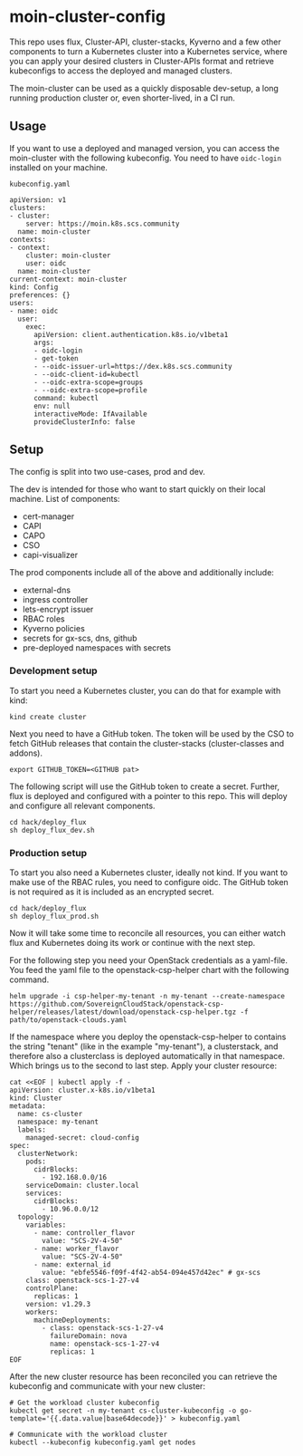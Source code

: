 # moin-cluster-config
This repo uses flux, Cluster-API, cluster-stacks, Kyverno and a few other components to turn a Kubernetes cluster into a Kubernetes service, where you can apply your desired clusters in Cluster-APIs format and retrieve kubeconfigs to access the deployed and managed clusters. 

The moin-cluster can be used as a quickly disposable dev-setup, a long running production cluster or, even shorter-lived, in a CI run.

## Usage 

If you want to use a deployed and managed version, you can access the moin-cluster with the following kubeconfig.
You need to have `oidc-login` installed on your machine.

`kubeconfig.yaml`

```
apiVersion: v1
clusters:
- cluster:
    server: https://moin.k8s.scs.community
  name: moin-cluster
contexts:
- context:
    cluster: moin-cluster
    user: oidc
  name: moin-cluster
current-context: moin-cluster
kind: Config
preferences: {}
users:
- name: oidc
  user:
    exec:
      apiVersion: client.authentication.k8s.io/v1beta1
      args:
      - oidc-login
      - get-token
      - --oidc-issuer-url=https://dex.k8s.scs.community
      - --oidc-client-id=kubectl
      - --oidc-extra-scope=groups
      - --oidc-extra-scope=profile
      command: kubectl
      env: null
      interactiveMode: IfAvailable
      provideClusterInfo: false
```

## Setup

The config is split into two use-cases, prod and dev.

The dev is intended for those who want to start quickly on their local machine. List of components:

- cert-manager
- CAPI
- CAPO
- CSO
- capi-visualizer

The prod components include all of the above and additionally include:
- external-dns
- ingress controller
- lets-encrypt issuer
- RBAC roles
- Kyverno policies
- secrets for gx-scs, dns, github
- pre-deployed namespaces with secrets

### Development setup

To start you need a Kubernetes cluster, you can do that for example with kind:
```
kind create cluster
```

Next you need to have a GitHub token. The token will be used by the CSO to fetch GitHub releases that contain the cluster-stacks (cluster-classes and addons).
```
export GITHUB_TOKEN=<GITHUB pat>
```

The following script will use the GitHub token to create a secret. Further, flux is deployed and configured with a pointer to this repo. This will deploy and configure all relevant components.

```
cd hack/deploy_flux
sh deploy_flux_dev.sh 
```

### Production setup

To start you also need a Kubernetes cluster, ideally not kind. If you want to make use of the RBAC rules, you need to configure oidc.
The GitHub token is not required as it is included as an encrypted secret.

```
cd hack/deploy_flux
sh deploy_flux_prod.sh 
```

Now it will take some time to reconcile all resources, you can either watch flux and Kubernetes doing its work or continue with the next step.

For the following step you need your OpenStack credentials as a yaml-file. You feed the yaml file to the openstack-csp-helper chart with the following command.
```
helm upgrade -i csp-helper-my-tenant -n my-tenant --create-namespace https://github.com/SovereignCloudStack/openstack-csp-helper/releases/latest/download/openstack-csp-helper.tgz -f path/to/openstack-clouds.yaml
```
If the namespace where you deploy the openstack-csp-helper to contains the string "tenant" (like in the example "my-tenant"), a clusterstack, and therefore also a clusterclass is deployed automatically in that namespace. Which brings us to the second to last step. Apply your cluster resource:

```
cat <<EOF | kubectl apply -f -
apiVersion: cluster.x-k8s.io/v1beta1
kind: Cluster
metadata:
  name: cs-cluster
  namespace: my-tenant
  labels:
    managed-secret: cloud-config
spec:
  clusterNetwork:
    pods:
      cidrBlocks:
        - 192.168.0.0/16
    serviceDomain: cluster.local
    services:
      cidrBlocks:
        - 10.96.0.0/12
  topology:
    variables:
      - name: controller_flavor
        value: "SCS-2V-4-50"
      - name: worker_flavor
        value: "SCS-2V-4-50"
      - name: external_id
        value: "ebfe5546-f09f-4f42-ab54-094e457d42ec" # gx-scs
    class: openstack-scs-1-27-v4
    controlPlane:
      replicas: 1
    version: v1.29.3
    workers:
      machineDeployments:
        - class: openstack-scs-1-27-v4
          failureDomain: nova
          name: openstack-scs-1-27-v4
          replicas: 1
EOF
```
After the new cluster resource has been reconciled you can retrieve the kubeconfig and communicate with your new cluster:

```
# Get the workload cluster kubeconfig
kubectl get secret -n my-tenant cs-cluster-kubeconfig -o go-template='{{.data.value|base64decode}}' > kubeconfig.yaml

# Communicate with the workload cluster
kubectl --kubeconfig kubeconfig.yaml get nodes
```